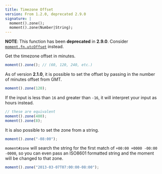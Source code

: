 ```yaml
---
title: Timezone Offset
version: From 1.2.0, deprecated 2.9.0
signature: |
  moment().zone();
  moment().zone(Number|String);
---
```


**NOTE**: This function has been **deprecated** in **2.9.0**. Consider [`moment.fn.utcOffset`](/docs/#/manipulating/utc-offset/) instead.

Get the timezone offset in minutes.

```javascript
moment().zone(); // (60, 120, 240, etc.)
```

As of version **2.1.0**, it is possible to set the offset by passing in the number of minutes offset from GMT.

```javascript
moment().zone(120);
```

If the input is less than `16` and greater than `-16`, it will interpret your input as hours instead.

```javascript
// these are equivalent
moment().zone(480);
moment().zone(8);
```

It is also possible to set the zone from a string.

```javascript
moment().zone("-08:00");
```

`moment#zone` will search the string for the first match of `+00:00 +0000 -00:00 -0000`, so you can even pass an ISO8601 formatted string and the moment will be changed to that zone.

```javascript
moment().zone("2013-03-07T07:00:00-08:00");
```
